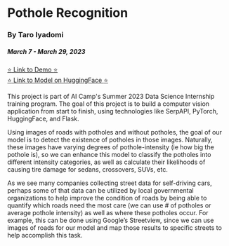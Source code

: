 # Pothole Recognition
### By Taro Iyadomi
##### March 7 - March 29, 2023

[:star: Link to Demo :star:](https://replit.com/@taroii/pothole-detection?v=1)   
[:star: Link to Model on HuggingFace :star:](https://huggingface.co/taroii/pothole-detection-model)

This project is part of AI Camp's Summer 2023 Data Science Internship training program. The goal of this project is to build a computer vision application from start to finish, using technologies like SerpAPI, PyTorch, HuggingFace, and Flask.  

Using images of roads with potholes and without potholes, the goal of our model is to detect the existence of potholes in those images. Naturally, these images have varying degrees of pothole-intensity (ie how big the pothole is), so we can enhance this model to classify the potholes into different intensity categories, as well as calculate their likelihoods of causing tire damage for sedans, crossovers, SUVs, etc.  

As we see many companies collecting street data for self-driving cars, perhaps some of that data can be utilized by local governmental organizations to help improve the condition of roads by being able to quantify which roads need the most care (we can use # of potholes or average pothole intensity) as well as where these potholes occur. For example, this can be done using Google’s Streetview, since we can use images of roads for our model and map those results to specific streets to help accomplish this task.  
